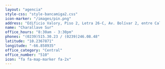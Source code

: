 ```yaml
---
layout: "agencia"
style-css: "style-bancamiga2.css"
icon-marker: "/images/pin.png"
address: "Edificio Valory, Piso 2, Letra 26-C, Av. Bolívar 2, entre Calles 5 y 6 (Frente al Terminal de Pasajeros), Charallave, Edo. Miranda."
name: "Charallave Sur"
office_hours: "8:30am - 3:30pm"
phones: "(0239)515.30.23 / (0239)246.08.48"
latitude: "10.2367871"
longitude: "-66.858935"
office_category: "Central"
office_number: "510"
icon: "fa fa-map-marker fa-2x"
---
```

